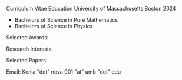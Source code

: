 Curriculum Vitae
Education
University of Massachusetts Boston 2024
- Bachelors of Science in Pure Mathematics
- Bachelors of Science in Physics 

Selected Awards:

Research Interests:

Selected Papers:


Email: Kenia "dot" nova 001 "at" umb "dot" edu
